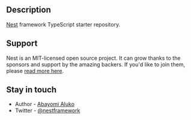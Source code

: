 
## Description

[Nest](https://github.com/nestjs/nest) framework TypeScript starter repository.


## Support

Nest is an MIT-licensed open source project. It can grow thanks to the sponsors and support by the amazing backers. If you'd like to join them, please [read more here](https://docs.nestjs.com/support).

## Stay in touch

- Author - [Abayomi Aluko](https://kamilmysliwiec.com)
- Twitter - [@nestframework](https://twitter.com/nestframework)
